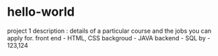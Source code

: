 # hello-world
project 1
description :
details of a particular course and the jobs you can apply for.
front end - HTML, CSS
backgroud - JAVA
backend - SQL
by - 123,124

